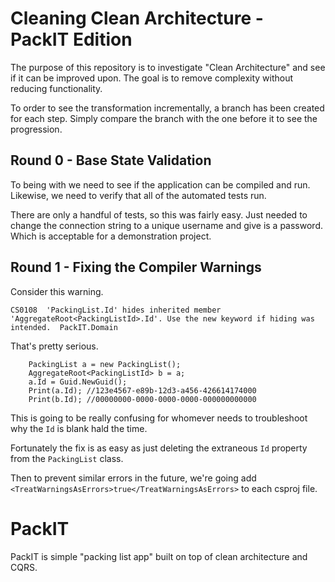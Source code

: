 # Cleaning Clean Architecture - PackIT Edition

The purpose of this repository is to investigate "Clean Architecture" and see if it can be improved upon. The goal is to remove complexity without reducing functionality.

To order to see the transformation incrementally, a branch has been created for each step. Simply compare the branch with the one before it to see the progression.


## Round 0 - Base State Validation

To being with we need to see if the application can be compiled and run. Likewise, we need to verify that all of the automated tests run.

There are only a handful of tests, so this was fairly easy. Just needed to change the connection string to a unique username and give is a password. Which is acceptable for a demonstration project.


## Round 1 - Fixing the Compiler Warnings

Consider this warning.

    CS0108	'PackingList.Id' hides inherited member 'AggregateRoot<PackingListId>.Id'. Use the new keyword if hiding was intended.	PackIT.Domain

That's pretty serious. 

```
    PackingList a = new PackingList();
    AggregateRoot<PackingListId> b = a;
    a.Id = Guid.NewGuid();
    Print(a.Id); //123e4567-e89b-12d3-a456-426614174000
    Print(b.Id); //00000000-0000-0000-0000-000000000000
```

This is going to be really confusing for whomever needs to troubleshoot why the `Id` is blank hald the time.

Fortunately the fix is as easy as just deleting the extraneous `Id` property from the `PackingList` class.

Then to prevent similar errors in the future, we're going add `<TreatWarningsAsErrors>true</TreatWarningsAsErrors>` to each csproj file.



# PackIT
PackIT is simple "packing list app" built on top of clean architecture and CQRS.
